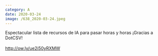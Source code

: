 ```yaml
--- 
category: A 
date: 2020-03-24 
image: /638_2020-03-24.jpeg 
--- 
```


Espectacular lista de recursos de IA para pasar horas y horas ¡Gracias a DotCSV!<br><br>http://ow.ly/ue2i50yRXMW